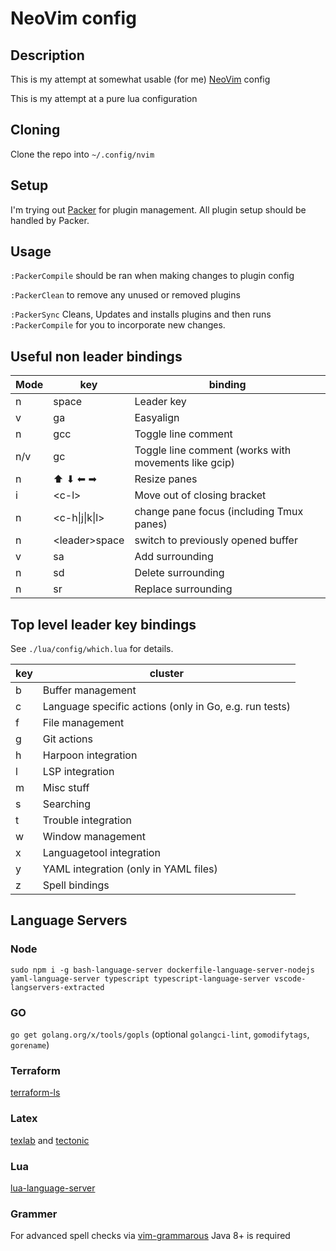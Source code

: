 # NeoVim config

## Description
This is my attempt at somewhat usable (for me) [NeoVim](https://neovim.io/) config

This is my attempt at a pure lua configuration

## Cloning
Clone the repo into  `~/.config/nvim`

## Setup
I'm trying out [Packer](https://github.com/wbthomason/packer.nvim) for plugin management. All plugin setup should be handled by Packer.

## Usage
`:PackerCompile` should be ran when making changes to plugin config

`:PackerClean` to remove any unused or removed plugins

`:PackerSync` Cleans, Updates and installs plugins and then runs `:PackerCompile` for you to incorporate new changes.

## Useful non leader bindings

| Mode | key              | binding                                              |
| ---- | ---------------- | ---------------------------------------------------- |
| n    | space            | Leader key                                           |
| v    | ga               | Easyalign                                            |
| n    | gcc              | Toggle line comment                                  |
| n/v  | gc               | Toggle line comment (works with movements like gcip) |
| n    | ⬆ ⬇ ⬅ ➡          | Resize panes                                         |
| i    | \<c-l\>          | Move out of closing bracket                          |
| n    | \<c-h\|j\|k\|l\> | change pane focus (including Tmux panes)             |
| n    | \<leader\>space  | switch to previously opened buffer                   |
| v    | sa               | Add surrounding                                      |
| n    | sd               | Delete surrounding                                   |
| n    | sr               | Replace surrounding                                  |

## Top level leader key bindings

See `./lua/config/which.lua` for details.

| key | cluster                                                |
| --- | ------------------------------------------------------ |
| b   | Buffer management                                      |
| c   | Language specific actions (only in Go, e.g. run tests) |
| f   | File management                                        |
| g   | Git actions                                            |
| h   | Harpoon integration                                    |
| l   | LSP integration                                        |
| m   | Misc stuff                                             |
| s   | Searching                                              |
| t   | Trouble integration                                    |
| w   | Window management                                      |
| x   | Languagetool integration                               |
| y   | YAML integration (only in YAML files)                  |
| z   | Spell bindings                                         |


## Language Servers
### Node
`sudo npm i -g bash-language-server dockerfile-language-server-nodejs yaml-language-server typescript typescript-language-server vscode-langservers-extracted`
### GO
`go get golang.org/x/tools/gopls` (optional `golangci-lint`, `gomodifytags`, `gorename`)
### Terraform
[terraform-ls](https://github.com/hashicorp/terraform-ls)
### Latex
[texlab](https://github.com/latex-lsp/texlab) and [tectonic](https://github.com/tectonic-typesetting/tectonic)
### Lua
[lua-language-server](https://github.com/sumneko/lua-language-server)
### Grammer
For advanced spell checks via [vim-grammarous](https://github.com/rhysd/vim-grammarous) Java 8+ is required
